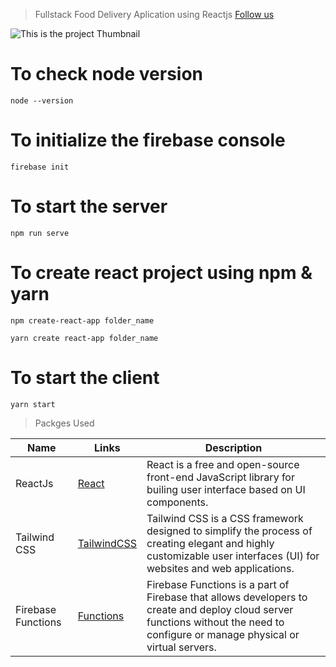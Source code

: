 > Fullstack Food Delivery Aplication using Reactjs
> [Follow us](https://www.facebook.com/profile.php?id=100064741177510)

![This is the project Thumbnail](./artSquares.jpg)

# To check node version

```
node --version
```

# To initialize the firebase console

```
firebase init
```

# To start the server

```
npm run serve
```

# To create react project using npm & yarn

```
npm create-react-app folder_name
```

```
yarn create react-app folder_name
```

# To start the client

```
yarn start
```

> Packges Used

<!-- prettier-ignore -->
|Name           |   Links   | Description |
|---------------|   -----   | ----------- |
| ReactJs       | [React](https://reactjs.org/) | React is a free and open-source front-end JavaScript library for builing user interface based on UI components.|
| Tailwind CSS  | [TailwindCSS](https://tailwindcss.org/) |Tailwind CSS is a CSS framework designed to simplify the process of creating elegant and highly customizable user interfaces (UI) for websites and web applications.|
| Firebase Functions | [Functions](https://firebase.google.com/docs/functions)| Firebase Functions is a part of Firebase that allows developers to create and deploy cloud server functions without the need to configure or manage physical or virtual servers.|
